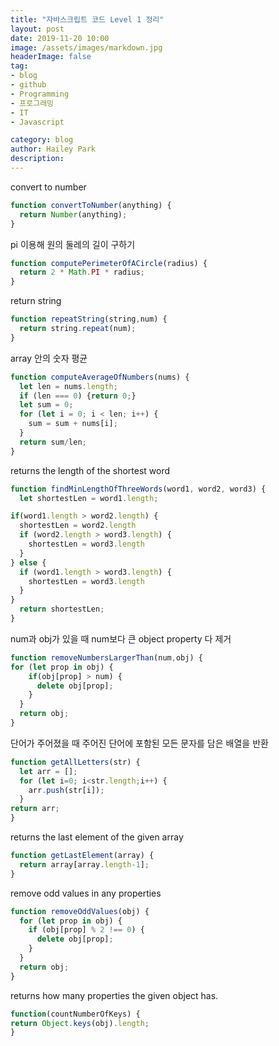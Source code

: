 ```yaml
---
title: "자바스크립트 코드 Level 1 정리"
layout: post
date: 2019-11-20 10:00
image: /assets/images/markdown.jpg
headerImage: false
tag:
- blog
- github
- Programming
- 프로그래밍
- IT
- Javascript

category: blog
author: Hailey Park
description:
---
```



convert to number
```javascript
function convertToNumber(anything) {
  return Number(anything);
}
```

pi 이용해 원의 둘레의 길이 구하기
```javascript
function computePerimeterOfACircle(radius) {
  return 2 * Math.PI * radius;
}
```

return string
```javascript
function repeatString(string,num) {
  return string.repeat(num);
}
```

array 안의 숫자 평균
```Javascript
function computeAverageOfNumbers(nums) {
  let len = nums.length;
  if (len === 0) {return 0;}
  let sum = 0;
  for (let i = 0; i < len; i++) {
    sum = sum + nums[i];
  }
  return sum/len;
}
```

returns the length of the shortest word
```javascript
function findMinLengthOfThreeWords(word1, word2, word3) {
  let shortestLen = word1.length;

if(word1.length > word2.length) {
  shortestLen = word2.length
  if (word2.length > word3.length) {
    shortestLen = word3.length
  }
} else {
  if (word1.length > word3.length) {
    shortestLen = word3.length
  }
}
  return shortestLen;
}

```

num과 obj가 있을 때 num보다 큰 object property 다 제거
```javascript
function removeNumbersLargerThan(num,obj) {
for (let prop in obj) {
    if(obj[prop] > num) {
      delete obj[prop];
    }
  }
  return obj;
}
```

단어가 주어졌을 때 주어진 단어에 포함된 모든 문자를 담은 배열을 반환
```javascript
function getAllLetters(str) {
  let arr = [];
  for (let i=0; i<str.length;i++) {
    arr.push(str[i]);
  }
return arr;
}
```

returns the last element of the given array
```javascript
function getLastElement(array) {
  return array[array.length-1];
}
```

remove odd values in any properties
```javascript
function removeOddValues(obj) {
  for (let prop in obj) {
    if (obj[prop] % 2 !== 0) {
      delete obj[prop];
    }
  }
  return obj;
}
```

returns how many properties the given object has.
```javascript
function(countNumberOfKeys) {
return Object.keys(obj).length;
}
```
